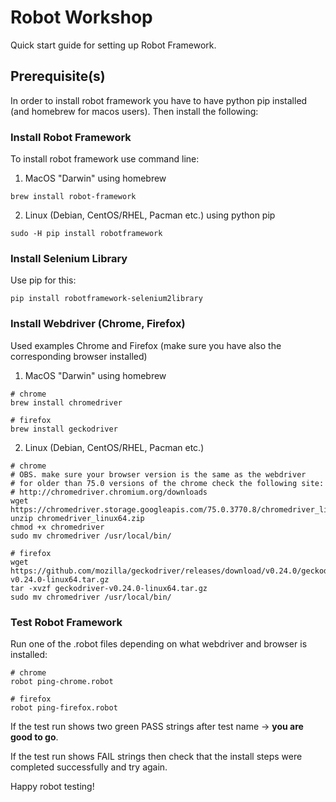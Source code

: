 # Robot Workshop
Quick start guide for setting up Robot Framework.

## Prerequisite(s)
In order to install robot framework you have to have python pip installed (and homebrew for macos users). Then install the following:

### Install Robot Framework
To install robot framework use command line:

1. MacOS "Darwin" using homebrew 
```
brew install robot-framework
```

2. Linux (Debian, CentOS/RHEL, Pacman etc.) using python pip 
```
sudo -H pip install robotframework
```

### Install Selenium Library
Use pip for this:
```
pip install robotframework-selenium2library
```

### Install Webdriver (Chrome, Firefox)
Used examples Chrome and Firefox (make sure you have also the corresponding browser installed)

1. MacOS "Darwin" using homebrew
```
# chrome
brew install chromedriver

# firefox
brew install geckodriver
```

2. Linux (Debian, CentOS/RHEL, Pacman etc.)
```
# chrome
# OBS. make sure your browser version is the same as the webdriver
# for older than 75.0 versions of the chrome check the following site:
# http://chromedriver.chromium.org/downloads
wget https://chromedriver.storage.googleapis.com/75.0.3770.8/chromedriver_linux64.zip
unzip chromedriver_linux64.zip
chmod +x chromedriver
sudo mv chromedriver /usr/local/bin/

# firefox
wget https://github.com/mozilla/geckodriver/releases/download/v0.24.0/geckodriver-v0.24.0-linux64.tar.gz
tar -xvzf geckodriver-v0.24.0-linux64.tar.gz
sudo mv chromedriver /usr/local/bin/
```

### Test Robot Framework
Run one of the .robot files depending on what webdriver and browser is installed:
```
# chrome
robot ping-chrome.robot

# firefox
robot ping-firefox.robot
```
If the test run shows two green PASS strings after test name -> **you are good to go**.

If the test run shows FAIL strings then check that the install steps were completed successfully and try again.

Happy robot testing!
